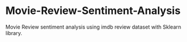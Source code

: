 # Movie-Review-Sentiment-Analysis
Movie Review sentiment analysis using imdb review dataset with Sklearn library. 
